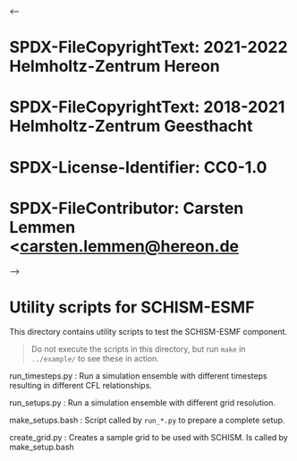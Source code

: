 <--
# SPDX-FileCopyrightText: 2021-2022 Helmholtz-Zentrum Hereon
# SPDX-FileCopyrightText: 2018-2021 Helmholtz-Zentrum Geesthacht
# SPDX-License-Identifier: CC0-1.0
# SPDX-FileContributor: Carsten Lemmen <carsten.lemmen@hereon.de
-->
# Utility scripts for SCHISM-ESMF

This directory contains utility scripts to test the
SCHISM-ESMF component. 

> Do not execute the scripts in this directory, but 
  run `make` in `../example/` to see these in action.

run_timesteps.py
: Run a simulation ensemble with different timesteps
  resulting in different CFL relationships.

run_setups.py
: Run a simulation ensemble with different grid
  resolution.

make_setups.bash
: Script called by `run_*.py` to prepare a complete setup.

create_grid.py
: Creates a sample grid to be used with SCHISM. Is called
  by make_setup.bash
